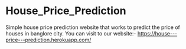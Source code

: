 # House_Price_Prediction
Simple house price prediction website that works to predict the price of houses in banglore city.
You can visit to our website:-
https://house---price---prediction.herokuapp.com/
